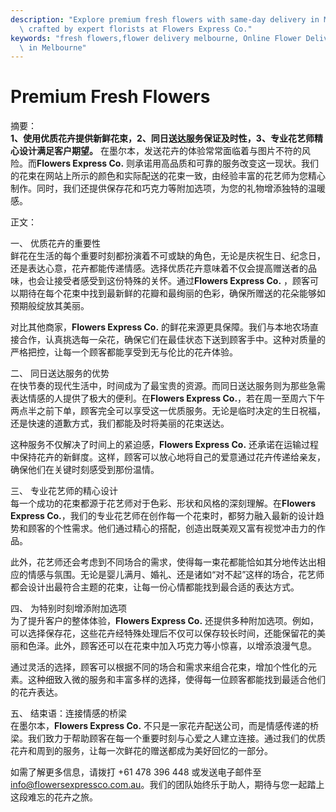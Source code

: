 ```yaml
---
description: "Explore premium fresh flowers with same-day delivery in Melbourne. Quality bouquets\
  \ crafted by expert florists at Flowers Express Co."
keywords: "fresh flowers,flower delivery melbourne, Online Flower Delivery,Send Fresh Flowers\
  \ in Melbourne"
---
```

# Premium Fresh Flowers

摘要：  
**1、使用优质花卉提供新鲜花束，2、同日送达服务保证及时性，3、专业花艺师精心设计满足客户期望。** 在墨尔本，发送花卉的体验常常面临着与图片不符的风险。而**Flowers Express Co.** 则承诺用高品质和可靠的服务改变这一现状。我们的花束在网站上所示的颜色和实际配送的花束一致，由经验丰富的花艺师为您精心制作。同时，我们还提供保存花和巧克力等附加选项，为您的礼物增添独特的温暖感。

正文：

一、 优质花卉的重要性  
鲜花在生活的每个重要时刻都扮演着不可或缺的角色，无论是庆祝生日、纪念日，还是表达心意，花卉都能传递情感。选择优质花卉意味着不仅会提高赠送者的品味，也会让接受者感受到这份特殊的关怀。通过**Flowers Express Co.** ，顾客可以期待在每个花束中找到最新鲜的花瓣和最绚丽的色彩，确保所赠送的花朵能够如预期般绽放其美丽。

对比其他商家，**Flowers Express Co.** 的鲜花来源更具保障。我们与本地农场直接合作，认真挑选每一朵花，确保它们在最佳状态下送到顾客手中。这种对质量的严格把控，让每一个顾客都能享受到无与伦比的花卉体验。

二、 同日送达服务的优势  
在快节奏的现代生活中，时间成为了最宝贵的资源。而同日送达服务则为那些急需表达情感的人提供了极大的便利。在**Flowers Express Co.**，若在周一至周六下午两点半之前下单，顾客完全可以享受这一优质服务。无论是临时决定的生日祝福，还是快速的道歉方式，我们都能及时将美丽的花束送达。

这种服务不仅解决了时间上的紧迫感，**Flowers Express Co.** 还承诺在运输过程中保持花卉的新鲜度。这样，顾客可以放心地将自己的爱意通过花卉传递给亲友，确保他们在关键时刻感受到那份温情。

三、 专业花艺师的精心设计  
每一个成功的花束都源于花艺师对于色彩、形状和风格的深刻理解。在**Flowers Express Co.**，我们的专业花艺师在创作每一个花束时，都努力融入最新的设计趋势和顾客的个性需求。他们通过精心的搭配，创造出既美观又富有视觉冲击力的作品。

此外，花艺师还会考虑到不同场合的需求，使得每一束花都能恰如其分地传达出相应的情感与氛围。无论是婴儿满月、婚礼、还是诸如“对不起”这样的场合，花艺师都会设计出最符合主题的花束，让每一份心情都能找到最合适的表达方式。

四、 为特别时刻增添附加选项  
为了提升客户的整体体验，**Flowers Express Co.** 还提供多种附加选项。例如，可以选择保存花，这些花卉经特殊处理后不仅可以保存较长时间，还能保留花的美丽和色泽。此外，顾客还可以在花束中加入巧克力等小惊喜，以增添浪漫气息。

通过灵活的选择，顾客可以根据不同的场合和需求来组合花束，增加个性化的元素。这种细致入微的服务和丰富多样的选择，使得每一位顾客都能找到最适合他们的花卉表达。

五、 结束语：连接情感的桥梁  
在墨尔本，**Flowers Express Co.** 不只是一家花卉配送公司，而是情感传递的桥梁。我们致力于帮助顾客在每一个重要时刻与心爱之人建立连接。通过我们的优质花卉和周到的服务，让每一次鲜花的赠送都成为美好回忆的一部分。

如需了解更多信息，请拨打 +61 478 396 448 或发送电子邮件至 info@flowersexpressco.com.au。我们的团队始终乐于助人，期待与您一起踏上这段难忘的花卉之旅。
